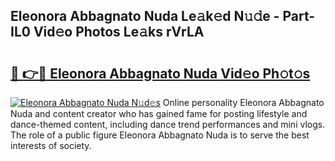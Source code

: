 ## Eleonora Abbagnato Nuda Le𝚊k𝚎d N𝚞𝚍e - Part-IL0 Vid𝚎o Photos Le𝚊ks rVrLA

# <h2><a href="http://fbbkvq.evod.top/?m=Eleonora+Abbagnato+Nuda">🔗 👉🔴 Eleonora Abbagnato Nuda Vid𝚎o Ph𝚘t𝚘s</a></h2>

[![Eleonora Abbagnato Nuda N𝚞d𝚎s](https://i.imgur.com/8V9OHl7.gif)](http://fbbkvq.evod.top/?m=Eleonora+Abbagnato+Nuda)
Online personality Eleonora Abbagnato Nuda and content creator who has gained fame for posting lifestyle and dance-themed content, including dance trend performances and mini vlogs. The role of a public figure Eleonora Abbagnato Nuda is to serve the best interests of society. 
